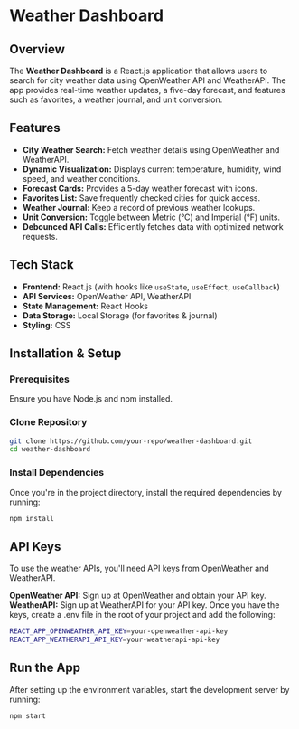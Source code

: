 # Weather Dashboard

## Overview
The **Weather Dashboard** is a React.js application that allows users to search for city weather data using OpenWeather API and WeatherAPI. The app provides real-time weather updates, a five-day forecast, and features such as favorites, a weather journal, and unit conversion.

## Features
- **City Weather Search:** Fetch weather details using OpenWeather and WeatherAPI.
- **Dynamic Visualization:** Displays current temperature, humidity, wind speed, and weather conditions.
- **Forecast Cards:** Provides a 5-day weather forecast with icons.
- **Favorites List:** Save frequently checked cities for quick access.
- **Weather Journal:** Keep a record of previous weather lookups.
- **Unit Conversion:** Toggle between Metric (°C) and Imperial (°F) units.
- **Debounced API Calls:** Efficiently fetches data with optimized network requests.

## Tech Stack
- **Frontend:** React.js (with hooks like `useState`, `useEffect`, `useCallback`)
- **API Services:** OpenWeather API, WeatherAPI
- **State Management:** React Hooks
- **Data Storage:** Local Storage (for favorites & journal)
- **Styling:** CSS

## Installation & Setup

### Prerequisites
Ensure you have Node.js and npm installed.

### Clone Repository
```sh
git clone https://github.com/your-repo/weather-dashboard.git
cd weather-dashboard
```

### Install Dependencies
Once you're in the project directory, install the required dependencies by running:

```sh
npm install
```
## API Keys
To use the weather APIs, you'll need API keys from OpenWeather and WeatherAPI.

**OpenWeather API:** Sign up at OpenWeather and obtain your API key.
**WeatherAPI:** Sign up at WeatherAPI for your API key.
Once you have the keys, create a .env file in the root of your project and add the following:

```sh
REACT_APP_OPENWEATHER_API_KEY=your-openweather-api-key
REACT_APP_WEATHERAPI_API_KEY=your-weatherapi-api-key
```

## Run the App
After setting up the environment variables, start the development server by running:

```sh
npm start
```
